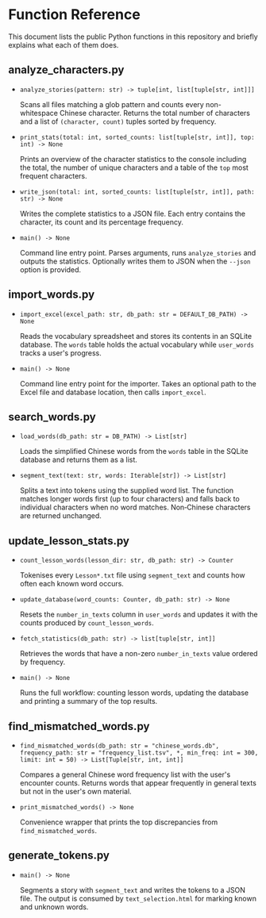 # Function Reference

This document lists the public Python functions in this repository and briefly explains what each of them does.

## analyze_characters.py

- `analyze_stories(pattern: str) -> tuple[int, list[tuple[str, int]]]`
  
  Scans all files matching a glob pattern and counts every non-whitespace Chinese character. Returns the total number of characters and a list of `(character, count)` tuples sorted by frequency.

- `print_stats(total: int, sorted_counts: list[tuple[str, int]], top: int) -> None`
  
  Prints an overview of the character statistics to the console including the total, the number of unique characters and a table of the `top` most frequent characters.

- `write_json(total: int, sorted_counts: list[tuple[str, int]], path: str) -> None`
  
  Writes the complete statistics to a JSON file. Each entry contains the character, its count and its percentage frequency.

- `main() -> None`
  
  Command line entry point. Parses arguments, runs `analyze_stories` and outputs the statistics. Optionally writes them to JSON when the `--json` option is provided.


## import_words.py

- `import_excel(excel_path: str, db_path: str = DEFAULT_DB_PATH) -> None`
  
  Reads the vocabulary spreadsheet and stores its contents in an SQLite database. The `words` table holds the actual vocabulary while `user_words` tracks a user's progress.

- `main() -> None`
  
  Command line entry point for the importer. Takes an optional path to the Excel file and database location, then calls `import_excel`.

## search_words.py

- `load_words(db_path: str = DB_PATH) -> List[str]`
  
  Loads the simplified Chinese words from the `words` table in the SQLite database and returns them as a list.

- `segment_text(text: str, words: Iterable[str]) -> List[str]`
  
  Splits a text into tokens using the supplied word list. The function matches longer words first (up to four characters) and falls back to individual characters when no word matches. Non‑Chinese characters are returned unchanged.

## update_lesson_stats.py

- `count_lesson_words(lesson_dir: str, db_path: str) -> Counter`
  
  Tokenises every `Lesson*.txt` file using `segment_text` and counts how often each known word occurs.

- `update_database(word_counts: Counter, db_path: str) -> None`
  
  Resets the `number_in_texts` column in `user_words` and updates it with the counts produced by `count_lesson_words`.

- `fetch_statistics(db_path: str) -> list[tuple[str, int]]`
  
  Retrieves the words that have a non-zero `number_in_texts` value ordered by frequency.

- `main() -> None`
  
  Runs the full workflow: counting lesson words, updating the database and printing a summary of the top results.

## find_mismatched_words.py

- `find_mismatched_words(db_path: str = "chinese_words.db", frequency_path: str = "frequency_list.tsv", *, min_freq: int = 300, limit: int = 50) -> List[Tuple[str, int, int]]`
  
  Compares a general Chinese word frequency list with the user's encounter counts. Returns words that appear frequently in general texts but not in the user's own material.

- `print_mismatched_words() -> None`
  
  Convenience wrapper that prints the top discrepancies from `find_mismatched_words`.



## generate_tokens.py

- `main() -> None`

  Segments a story with `segment_text` and writes the tokens to a JSON
  file. The output is consumed by `text_selection.html` for marking
  known and unknown words.
